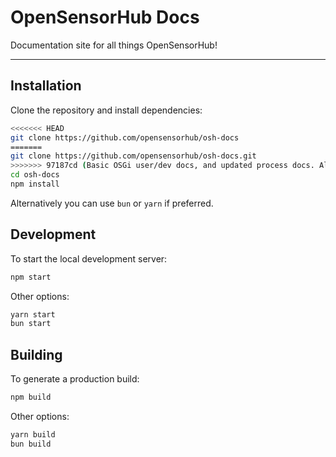 # OpenSensorHub Docs 

Documentation site for all things OpenSensorHub!

---

## Installation
Clone the repository and install dependencies:

```bash
<<<<<<< HEAD
git clone https://github.com/opensensorhub/osh-docs
=======
git clone https://github.com/opensensorhub/osh-docs.git
>>>>>>> 97187cd (Basic OSGi user/dev docs, and updated process docs. Also, updated general docs from feedback comments)
cd osh-docs
npm install
```
Alternatively you can use `bun` or `yarn` if preferred.

## Development
To start the local development server:
```bash
npm start
```

Other options:
```bash
yarn start
bun start
```
 
## Building
To generate a production build: 
```bash
npm build
```

Other options:
```bash
yarn build
bun build
```







